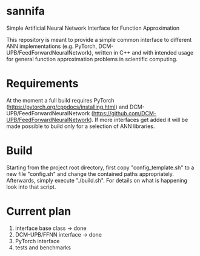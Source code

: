 # sannifa
Simple Artificial Neural Network Interface for Function Approximation

This repository is meant to provide a simple common interface to different ANN implementations (e.g. PyTorch, DCM-UPB/FeedForwardNeuralNetwork), written in C++ and with intended usage for general function approximation problems in scientific computing.

# Requirements
At the moment a full build requires PyTorch (https://pytorch.org/cppdocs/installing.html) and DCM-UPB/FeedForwardNeuralNetwork (https://github.com/DCM-UPB/FeedForwardNeuralNetwork). If more interfaces get added it will be made possible to build only for a selection of ANN libraries.

# Build
Starting from the project root directory, first copy "config_template.sh" to a new file "config.sh" and change the contained paths appropriately. Afterwards, simply execute "./build.sh". For details on what is happening look into that script.

# Current plan
1) interface base class -> done
2) DCM-UPB/FFNN interface -> done
3) PyTorch interface
4) tests and benchmarks
